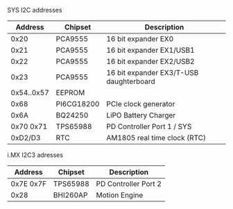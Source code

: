 SYS I2C addresses

| Address    | Chipset  | Description               |
|------------|----------|---------------------------|
| 0x20       | PCA9555  | 16 bit expander EX0       |
| 0x21       | PCA9555  | 16 bit expander EX1/USB1  |
| 0x22       | PCA9555  | 16 bit expander EX2/USB2  |
| 0x23       | PCA9555  | 16 bit expander EX3/T-USB daughterboard|
| 0x54..0x57 | EEPROM   |                           |
| 0x68       | PI6CG18200 | PCIe clock generator |
| 0x6A       | BQ24250  | LiPO Battery Charger      |
| 0x70 0x71  | TPS65988 |  PD Controller Port 1 / SYS |
| 0xD2/D3    | RTC      | AM1805 real time clock (RTC) |


i.MX I2C3 adresses

| Address    | Chipset  | Description               |
|------------|----------|---------------------------|
| 0x7E 0x7F  | TPS65988 |  PD Controller Port 2     |
| 0x28       | BHI260AP | Motion Engine             |
